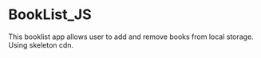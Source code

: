 # BookList_JS
This booklist app allows user to add and remove books from local storage.
Using skeleton cdn.